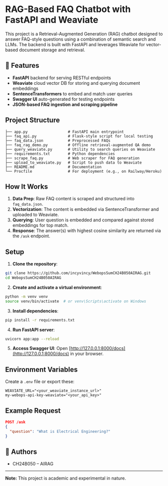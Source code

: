# RAG-Based FAQ Chatbot with FastAPI and Weaviate

This project is a Retrieval-Augmented Generation (RAG) chatbot designed to answer FAQ-style questions using a combination of semantic search and LLMs. The backend is built with FastAPI and leverages Weaviate for vector-based document storage and retrieval.

## 🔧 Features

- **FastAPI** backend for serving RESTful endpoints
- **Weaviate** cloud vector DB for storing and querying document embeddings
- **SentenceTransformers** to embed and match user queries
- **Swagger UI** auto-generated for testing endpoints
- **JSON-based FAQ ingestion and scraping pipeline**

## Project Structure

```
├── app.py                  # FastAPI main entrypoint
├── faq_api.py              # Flask-style script for local testing
├── faq_data.json           # Preprocessed FAQs
├── faq_rag_demo.py         # Offline retrieval-augmented QA demo
├── query_weaviate.py       # Utility to search queries on Weaviate
├── requirements.txt        # Python dependencies
├── scrape_faq.py           # Web scraper for FAQ generation
├── upload_to_weaviate.py   # Script to push data to Weaviate
├── README.md               # Documentation
└── Procfile                # For deployment (e.g., on Railway/Heroku)
```

## How It Works

1. **Data Prep**: Raw FAQ content is scraped and structured into `faq_data.json`.
2. **Vectorization**: The content is embedded via SentenceTransformer and uploaded to Weaviate.
3. **Querying**: User question is embedded and compared against stored embeddings for top match.
4. **Response**: The answer(s) with highest cosine similarity are returned via the `/ask` endpoint.

## Setup

1. **Clone the repository**:
```bash
git clone https://github.com/incyvincy/WebopsSumCH24B050AIRAG.git
cd WebopsSumCH24B050AIRAG
```

2. **Create and activate a virtual environment**:
```bash
python -m venv venv
source venv/bin/activate  # or venv\Scripts\activate on Windows
```

3. **Install dependencies**:
```bash
pip install -r requirements.txt
```

4. **Run FastAPI server**:
```bash
uvicorn app:app --reload
```

5. **Access Swagger UI**:
Open [http://127.0.0.1:8000/docs](http://127.0.0.1:8000/docs) in your browser.

## Environment Variables
Create a `.env` file or export these:
```env
WEAVIATE_URL="<your_weaviate_instance_url>"
my-webops-api-key-weaviate="<your_api_key>"
```

## Example Request
```json
POST /ask
{
  "question": "What is Electrical Engineering?"
}
```

## 🙌 Authors
- CH24B050 – AIRAG

---
**Note:** This project is academic and experimental in nature.
